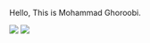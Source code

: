 Hello, This is Mohammad Ghoroobi.



<div>
 <img src="https://github-profile-summary-cards.vercel.app/api/cards/profile-details?username=mohamadghoroobi&theme=nord_bright" />
 <img src="https://github-readme-stats.vercel.app/api/top-langs/?username=mohamadghoroobi&hide_progress=true" />
</div>
 

     
     
